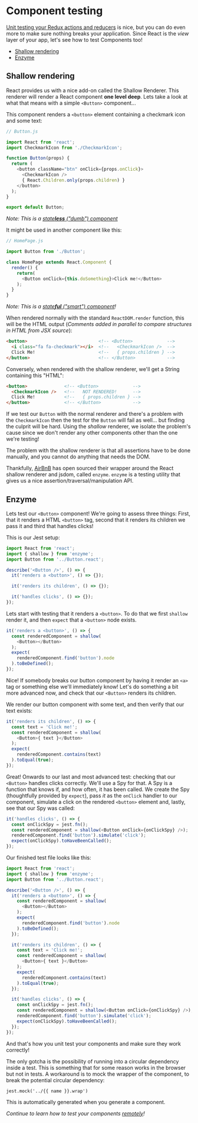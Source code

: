 # Component testing

[Unit testing your Redux actions and reducers](unit-testing.md) is nice, but you
can do even more to make sure nothing breaks your application. Since React is
the _view_ layer of your app, let's see how to test Components too!

<!-- TOC depthFrom:2 depthTo:6 withLinks:1 updateOnSave:1 orderedList:0 -->

- [Shallow rendering](#shallow-rendering)
- [Enzyme](#enzyme)

<!-- /TOC -->

## Shallow rendering

React provides us with a nice add-on called the Shallow Renderer. This renderer
will render a React component **one level deep**. Lets take a look at what that
means with a simple `<Button>` component...

This component renders a `<button>` element containing a checkmark icon and some
text:

```javascript
// Button.js

import React from 'react';
import CheckmarkIcon from './CheckmarkIcon';

function Button(props) {
  return (
    <button className="btn" onClick={props.onClick}>
      <CheckmarkIcon />
      { React.Children.only(props.children) }
    </button>
  );
}

export default Button;
```

_Note: This is a [state**less** ("dumb") component](../js/README.md#architecture-components-and-containers)_

It might be used in another component like this:

```javascript
// HomePage.js

import Button from './Button';

class HomePage extends React.Component {
  render() {
    return(
      <Button onClick={this.doSomething}>Click me!</Button>
    );
  }
}
```

_Note: This is a [state**ful** ("smart") component](../js/README.md#architecture-components-and-containers)!_

When rendered normally with the standard `ReactDOM.render` function, this will
be the HTML output
(*Comments added in parallel to compare structures in HTML from JSX source*):

```html
<button>                           <!-- <Button>             -->
  <i class="fa fa-checkmark"></i>  <!--   <CheckmarkIcon />  -->
  Click Me!                        <!--   { props.children } -->
</button>                          <!-- </Button>            -->
```

Conversely, when rendered with the shallow renderer, we'll get a String
containing this "HTML":

```html
<button>              <!-- <Button>             -->
  <CheckmarkIcon />   <!--   NOT RENDERED!      -->
  Click Me!           <!--   { props.children } -->
</button>             <!-- </Button>            -->
```

If we test our `Button` with the normal renderer and there's a problem
with the `CheckmarkIcon` then the test for the `Button` will fail as well...
but finding the culprit will be hard. Using the _shallow_ renderer, we isolate
the problem's cause since we don't render any other components other than the
one we're testing!

The problem with the shallow renderer is that all assertions have to be done
manually, and you cannot do anything that needs the DOM.

Thankfully, [AirBnB](https://twitter.com/AirbnbEng) has open sourced their
wrapper around the React shallow renderer and jsdom, called `enzyme`. `enzyme`
is a testing utility that gives us a nice assertion/traversal/manipulation API.

## Enzyme

Lets test our `<Button>` component! We're going to assess three things: First,
that it renders a HTML `<button>` tag, second that it renders its children we
pass it and third that handles clicks!

This is our Jest setup:

```javascript
import React from 'react';
import { shallow } from 'enzyme';
import Button from '../Button.react';

describe('<Button />', () => {
  it('renders a <button>', () => {});

  it('renders its children', () => {});

  it('handles clicks', () => {});
});
```

Lets start with testing that it renders a `<button>`. To do that we first
`shallow` render it, and then `expect` that a `<button>` node exists.

```javascript
it('renders a <button>', () => {
  const renderedComponent = shallow(
    <Button></Button>
  );
  expect(
    renderedComponent.find('button').node
  ).toBeDefined();
});
```

Nice! If somebody breaks our button component by having it render an `<a>` tag
or something else we'll immediately know! Let's do something a bit more advanced
now, and check that our `<Button>` renders its children.

We render our button component with some text, and then verify that our text
exists:

```javascript
it('renders its children', () => {
  const text = 'Click me!';
  const renderedComponent = shallow(
    <Button>{ text }</Button>
  );
  expect(
    renderedComponent.contains(text)
  ).toEqual(true);
});
```

Great! Onwards to our last and most advanced test: checking that our `<Button>` handles clicks correctly. We'll use a Spy for that. A Spy is a
function that knows if, and how often, it has been called. We create the Spy
(thoughtfully provided by `expect`), pass _it_ as the `onClick` handler to our
component, simulate a click on the rendered `<button>` element and, lastly,
see that our Spy was called:

```javascript
it('handles clicks', () => {
  const onClickSpy = jest.fn();
  const renderedComponent = shallow(<Button onClick={onClickSpy} />);
  renderedComponent.find('button').simulate('click');
  expect(onClickSpy).toHaveBeenCalled();
});
```

Our finished test file looks like this:

```javascript
import React from 'react';
import { shallow } from 'enzyme';
import Button from '../Button.react';

describe('<Button />', () => {
  it('renders a <button>', () => {
    const renderedComponent = shallow(
      <Button></Button>
    );
    expect(
      renderedComponent.find('button').node
    ).toBeDefined();
  });

  it('renders its children', () => {
    const text = 'Click me!';
    const renderedComponent = shallow(
      <Button>{ text }</Button>
    );
    expect(
      renderedComponent.contains(text)
    ).toEqual(true);
  });

  it('handles clicks', () => {
    const onClickSpy = jest.fn();
    const renderedComponent = shallow(<Button onClick={onClickSpy} />);
    renderedComponent.find('button').simulate('click');
    expect(onClickSpy).toHaveBeenCalled();
  });
});
```

And that's how you unit test your components and make sure they work correctly!

The only gotcha is the possibility of running into a circular dependency inside a test. This is something that for some reason works in the browser but not in tests.
A workaround is to mock the wrapper of the component, to break the potential circular dependency:

```
jest.mock('../{{ name }}.wrap')
```

This is automatically generated when you generate a component.

*Continue to learn how to test your components [remotely](remote-testing.md)!*

